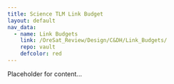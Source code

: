 ```yaml
---
title: Science TLM Link Budget
layout: default
nav_data:
  - name: Link Budgets
    link: /OreSat_Review/Design/C&DH/Link_Budgets/
    repo: vault
    defcolor: red
---
```



Placeholder for content...
